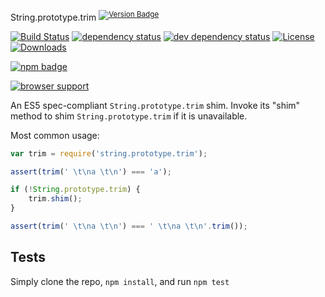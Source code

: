 String.prototype.trim <sup>[![Version Badge][npm-version-svg]][package-url]</sup>

[![Build Status][travis-svg]][travis-url]
[![dependency status][deps-svg]][deps-url]
[![dev dependency status][dev-deps-svg]][dev-deps-url]
[![License][license-image]][license-url]
[![Downloads][downloads-image]][downloads-url]

[![npm badge][npm-badge-png]][package-url]

[![browser support][testling-svg]][testling-url]

An ES5 spec-compliant `String.prototype.trim` shim. Invoke its "shim" method to shim `String.prototype.trim` if it is unavailable.

Most common usage:
```js
var trim = require('string.prototype.trim');

assert(trim(' \t\na \t\n') === 'a');

if (!String.prototype.trim) {
	trim.shim();
}

assert(trim(' \t\na \t\n') === ' \t\na \t\n'.trim());
```

## Tests
Simply clone the repo, `npm install`, and run `npm test`

[package-url]: https://npmjs.com/package/string.prototype.trim
[npm-version-svg]: http://versionbadg.es/es-shims/String.prototype.trim.svg
[travis-svg]: https://travis-ci.org/es-shims/String.prototype.trim.svg
[travis-url]: https://travis-ci.org/es-shims/String.prototype.trim
[deps-svg]: https://david-dm.org/es-shims/String.prototype.trim.svg
[deps-url]: https://david-dm.org/es-shims/String.prototype.trim
[dev-deps-svg]: https://david-dm.org/es-shims/String.prototype.trim/dev-status.svg
[dev-deps-url]: https://david-dm.org/es-shims/String.prototype.trim#info=devDependencies
[testling-svg]: https://ci.testling.com/es-shims/String.prototype.trim.png
[testling-url]: https://ci.testling.com/es-shims/String.prototype.trim
[npm-badge-png]: https://nodei.co/npm/string.prototype.trim.png?downloads=true&stars=true
[license-image]: http://img.shields.io/npm/l/string.prototype.trim.svg
[license-url]: LICENSE
[downloads-image]: http://img.shields.io/npm/dm/string.prototype.trim.svg
[downloads-url]: http://npm-stat.com/charts.html?package=string.prototype.trim
